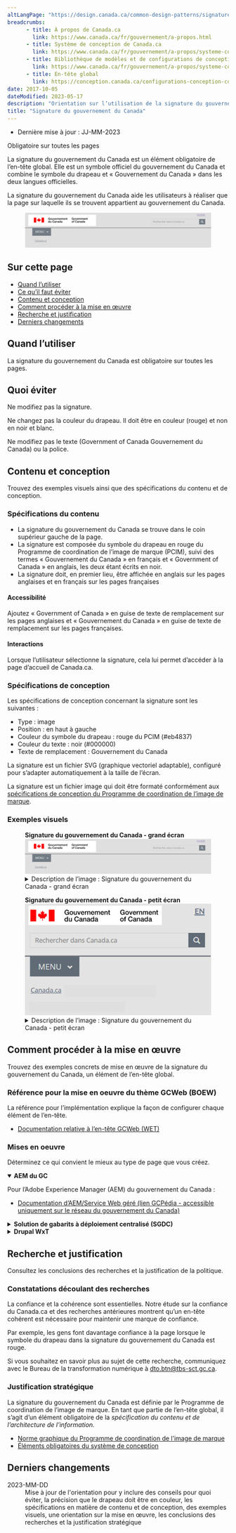 ```yaml
---
altLangPage: "https://design.canada.ca/common-design-patterns/signature.html"
breadcrumbs:
      - title: À propos de Canada.ca
        link: https://www.canada.ca/fr/gouvernement/a-propos.html
      - title: Système de conception de Canada.ca
        link: https://www.canada.ca/fr/gouvernement/a-propos/systeme-conception.html
      - title: Bibliothèque de modèles et de configurations de conception
        link: https://www.canada.ca/fr/gouvernement/a-propos/systeme-conception/bibliotheque-modeles.html	
      - title: En-tête global
        link: https://conception.canada.ca/configurations-conception-communes/en-tete-general.html
date: 2017-10-05
dateModified: 2023-05-17
description: "Orientation sur l’utilisation de la signature du gouvernement du Canada sur Canada.ca. La signature est un symbole officiel du gouvernement du Canada. Elle s’affiche toujours dans l’en-tête global sur Canada.ca."
title: "Signature du gouvernement du Canada"
---
```

<div class="row">
  <div class="col-md-12 pull-left">
    <ul class="list-inline small mrgn-bttm-sm" id="list-inline-desktop-only">
      <li class="mrgn-rght-lg">Dernière mise à jour&nbsp;: JJ-MM-2023</li>
    </ul>
  </div>
</div>
<p><span class="label label-danger">Obligatoire sur toutes les pages</span></p>
<p>La signature du gouvernement du Canada est un élément obligatoire de l’en-tête global. Elle est un symbole officiel du gouvernement du Canada et combine le symbole du drapeau et &laquo;&nbsp;Gouvernement du Canada&nbsp;&raquo; dans les deux langues officielles.</p>
<p>La signature du gouvernement du Canada aide les utilisateurs à réaliser que la page sur laquelle ils se trouvent appartient au gouvernement du Canada.</p>
<div class="pattern-demo mrgn-tp-lg">
  <figure class="mrgn-bttm-sm"><img src="../images/01-sig-fr.png" class="img-responsive" alt=""></figure>
</div>
<section>
  <h2>Sur cette page</h2>
  <ul>
    <li><a href="#quand">Quand l’utiliser</a></li>
    <li><a href="#eviter">Ce qu’il faut éviter</a></li>
    <li><a href="#contenu">Contenu et conception</a></li>
    <li><a href="#implementation">Comment procéder à la mise en œuvre</a></li>
    <li><a href="#recherche">Recherche et justification</a></li>
    <li><a href="#changements">Derniers changements</a></li>
  </ul>
</section>
<h2 id="quand">Quand l’utiliser</h2>
<p>La signature du gouvernement du Canada est obligatoire sur toutes les pages.</p>
<h2 id="eviter">Quoi éviter</h2>
<p>Ne modifiez pas la signature.</p>
<p>Ne changez pas la couleur du drapeau. Il doit être en couleur (rouge) et non en noir et blanc.</p>
<p>Ne modifiez pas le texte (Government of Canada Gouvernement du Canada) ou la police.</p>
<h2 id="contenu">Contenu et conception</h2>
<p>Trouvez des exemples visuels ainsi que des spécifications du contenu et de conception.</p>
<h3>Spécifications du contenu</h3>
<ul>
  <li>La signature du gouvernement du Canada se trouve dans le coin supérieur gauche de la page.</li>
  <li>La signature est composée du symbole du drapeau en rouge du Programme de coordination de l’image de marque (PCIM), suivi des termes &laquo;&nbsp;Gouvernement du Canada&nbsp;&raquo; en français et &laquo;&nbsp;Government of Canada&nbsp;&raquo; en anglais, les deux étant écrits en noir.</li>
  <li>La signature doit, en premier lieu, être affichée en anglais sur les pages anglaises et en français sur les pages françaises</li>
</ul>
<h4>Accessibilité</h4>
<p>Ajoutez &laquo;&nbsp;Government of Canada&nbsp;&raquo; en guise de texte de remplacement sur les pages anglaises et &laquo;&nbsp;Gouvernement du Canada&nbsp;&raquo; en guise de texte de remplacement sur les pages françaises.</p>
<h4>Interactions</h4>
<p>Lorsque l’utilisateur sélectionne la signature, cela lui permet d’accéder à la page d’accueil de Canada.ca.</p>
<h3>Spécifications de conception</h3>
<p>Les spécifications de conception concernant la signature sont les suivantes&nbsp;:</p>
<ul>
  <li>Type&nbsp;: image</li>
  <li>Position&nbsp;: en haut à gauche</li>
  <li>Couleur du symbole du drapeau&nbsp;: rouge du PCIM (#eb4837)</li>
  <li>Couleur du texte&nbsp;: noir (#000000)</li>
  <li>Texte de remplacement&nbsp;: Gouvernement du Canada</li>
</ul>
<p>La signature est un fichier SVG (graphique vectoriel adaptable), configuré pour s’adapter automatiquement à la taille de l’écran. </p>
<p>La signature est un fichier image qui doit être formaté conformément aux <a href="https://www.canada.ca/fr/secretariat-conseil-tresor/services/communications-gouvernementales/norme-graphique/couleurs-norme-graphique-pfim.html">spécifications de conception du Programme de coordination de l’image de marque</a>.</p>
<h3>Exemples visuels</h3>
<div class="pattern-demo mrgn-tp-lg">
  <figure>
    <figcaption><b>Signature du gouvernement du Canada - grand écran</b></figcaption>
    <img src="../images/01-sig-fr.png" class="img-responsive" alt="">
    <details class="mrgn-tp-md">
      <summary class="wb-toggle small" data-toggle="{&quot;print&quot;:&quot;on&quot;}">Description de l’image&nbsp;: Signature du gouvernement du Canada - grand écran</summary>
      <p class="mrgn-tp-lg">La signature du gouvernement du Canada se trouve dans le coin supérieur gauche du site Web. Elle est composée du symbole du drapeau en rouge, suivi des termes &laquo;&nbsp;<strong>Government of Canada</strong>&nbsp;&raquo; en anglais et &laquo;&nbsp;<strong>Gouvernement du Canada</strong>&nbsp;&raquo; en français, les deux étant écrits en noir.</p>
    </details>
  </figure>
</div>
<div class="pattern-demo mrgn-tp-lg">
  <figure>
    <figcaption><b>Signature du gouvernement du Canada - petit écran</b></figcaption>
    <img src="../images/01-sig-sm-fr.png" class="img-responsive" alt="">
    <details class="mrgn-tp-md">
      <summary class="wb-toggle small" data-toggle="{&quot;print&quot;:&quot;on&quot;}">Description de l’image&nbsp;: Signature du gouvernement du Canada - petit écran</summary>
      <p class="mrgn-tp-lg">La signature du gouvernement du Canada se trouve dans le coin supérieur gauche de la page. Elle est composée du symbole du drapeau en rouge, suivi des termes &laquo;&nbsp;<strong>Government of Canada</strong>&nbsp;&raquo; en anglais et &laquo;&nbsp;<strong>Gouvernement du Canada</strong>&nbsp;&raquo; en français, les deux étant écrits en noir.</p>
    </details>
  </figure>
</div>
<h2 id="implementation">Comment procéder à la mise en œuvre</h2>
<p>Trouvez des exemples concrets de mise en œuvre de la signature du gouvernement du Canada, un élément de l’en-tête global.</p>
<h3>Référence pour la mise en oeuvre du thème GCWeb (BOEW)</h3>
<p>La référence pour l’implémentation explique la façon de configurer chaque élément de l’en-tête.</p>
<ul>
  <li><a href="https://wet-boew.github.io/GCWeb/sites/header/header-docs-fr.html">Documentation relative à l’en-tête GCWeb (WET)</a></li>
</ul>
<h3>Mises en oeuvre</h3>
<p>Déterminez ce qui convient le mieux au type de page que vous créez.</p>
<div class="row">
  <div class="col-md-8">
    <div class="wb-tabs mrgn-tp-lg">
      <div class="tabpanels">
        <details id="004" open="open">
          <summary><strong>AEM du GC</strong></summary>
          <p class="mrgn-tp-lg">Pour l’Adobe Experience Manager (AEM) du gouvernement du Canada&nbsp;:</p>
          <ul>
            <li><a href="https://www.gcpedia.gc.ca/wiki/Documentation_d%27AEM_sp%C3%A9cifique_au_GC_6.5">Documentation d’AEM/Service Web géré (lien GCPédia - accessible uniquement sur le réseau du gouvernement du Canada)</a></li>
          </ul>
        </details>
        <details id="005">
          <summary><strong>Solution de gabarits à déploiement centralisé (SGDC)</strong></summary>
          <p class="mrgn-tp-lg">Pour la solution de gabarits à déploiement centralisé (SGDC)&nbsp;:</p>
          <ul>
            <li><a href="https://cenw-wscoe.github.io/sgdc-cdts/docs/index-fr.html">Documentation de la SGDC</a></li>
          </ul>
        </details>
        <details id="006">
          <summary><strong>Drupal WxT</strong></summary>
          <p class="mrgn-tp-lg">Pour Drupal WxT&nbsp;:</p>
          <ul>
            <li><a href="https://drupalwxt.github.io/fr/">Documentation relative à Drupal WxT</a></li>
          </ul>
        </details>
      </div>
    </div>
  </div>
</div>
<h2 id="recherche">Recherche et justification</h2>
<p>Consultez les conclusions des recherches et la justification de la politique.</p>
<h3>Constatations découlant des recherches</h3>
<p>La confiance et la cohérence sont essentielles. Notre étude sur la confiance du Canada.ca et des recherches antérieures montrent qu’un en-tête cohérent est nécessaire pour maintenir une marque de confiance.</p>
<p>Par exemple, les gens font davantage confiance à la page lorsque le symbole du drapeau dans la signature du gouvernement du Canada est rouge.</p>
<p>Si vous souhaitez en savoir plus au sujet de cette recherche, communiquez avec le Bureau de la transformation numérique à <a href="mailto:dto.btn@tbs-sct.gc.ca">dto.btn@tbs-sct.gc.ca</a>.</p>
<h3>Justification stratégique</h3>
<p>La signature du gouvernement du Canada est définie par le Programme de coordination de l’image de marque. En tant que partie de l’en-tête global, il s’agit d’un élément obligatoire de la <cite>spécification du contenu et de l’architecture de l’information.</cite></p>
<ul>
  <li><a href="https://www.canada.ca/fr/secretariat-conseil-tresor/services/communications-gouvernementales/norme-graphique/couleurs-norme-graphique-pfim.html">Norme graphique du Programme de coordination de l’image de marque</a></li>
  <li><a href="https://www.canada.ca/fr/secretariat-conseil-tresor/services/communications-gouvernementales/specifications-contenu-architecture-information-canada/elements-obligatoires.html">Éléments obligatoires du système de conception</a></li>
</ul>
<h2 id="changements">Derniers changements</h2>
<dl class="dl-horizontal">
  <dt>
    <time datetime="2023-MM-DD" class="link-muted">2023-MM-DD</time>
  </dt>
  <dd>Mise à jour de l'orientation pour y inclure des conseils pour quoi éviter, la précision que le drapeau doit être en couleur, les spécifications en matière de contenu et de conception, des exemples visuels, une orientation sur la mise en œuvre, les conclusions des recherches et la justification stratégique</dd>
</dl>
